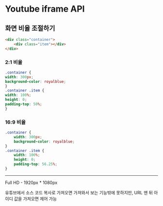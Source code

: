 # Youtube iframe API

## 화면 비율 조절하기

```html
<div class="container">
    <div class="item"></div>
</div>
```

### 2:1 비율
```css
.container {
width: 300px;
background-color: royalblue;
}
.container .item {
width: 100%;
height: 0;
padding-top: 50%;
}
```

### 16:9 비율
```css
.container {
    width: 300px;
    background-color: royalblue;
}
.container .item {
    width: 100%;
    height: 0;
    padding-top: 56.25%;
}
```

---

Full HD - 1920px * 1080px

유튜브에서 소스 코드 복사로 가져오면 가져와서 보는 기능밖에 못하지만,
URL 맨 뒤 아이디 값을 가져오면 제어 가능
